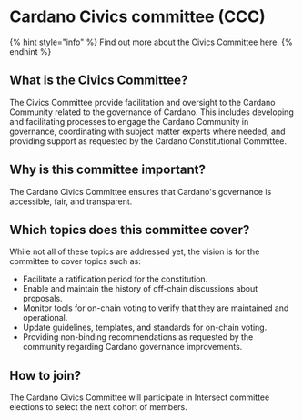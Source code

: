 # Cardano Civics committee (CCC)

{% hint style="info" %}
Find out more about the Civics Committee [here](https://intersect.gitbook.io/intersect-committee-spaces/v/intersect-civics-committee).
{% endhint %}

## What is the Civics Committee?

The Civics Committee provide facilitation and oversight to the Cardano Community related to the governance of Cardano. This includes developing and facilitating processes to engage the Cardano Community in governance, coordinating with subject matter experts where needed, and providing support as requested by the Cardano Constitutional Committee.

## Why is this committee important?

The Cardano Civics Committee ensures that Cardano's governance is accessible, fair, and transparent.

## Which topics does this committee cover?

While not all of these topics are addressed yet, the vision is for the committee to cover topics such as:

* Facilitate a ratification period for the constitution.
* Enable and maintain the history of off-chain discussions about proposals.
* Monitor tools for on-chain voting to verify that they are maintained and operational.
* Update guidelines, templates, and standards for on-chain voting.
* Providing non-binding recommendations as requested by the community regarding Cardano governance improvements.

## How to join?

The Cardano Civics Committee will participate in Intersect committee elections to select the next cohort of members.

